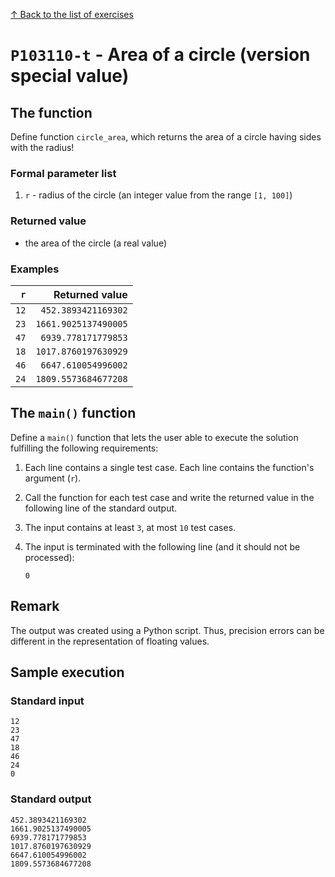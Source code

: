 
[↑ Back to the list of exercises](./README.md)

# `P103110-t` - Area of a circle (version special value)

## The function

Define function `circle_area`, which returns the area of a circle having sides with the radius!

### Formal parameter list

1. `r` - radius of the circle (an integer value from the range `[1, 100]`)

### Returned value

* the area of the circle (a real value)

### Examples

| `r` | Returned value | 
| ---: | --: | 
| `12` | `452.3893421169302` | 
| `23` | `1661.9025137490005` | 
| `47` | `6939.778171779853` | 
| `18` | `1017.8760197630929` | 
| `46` | `6647.610054996002` | 
| `24` | `1809.5573684677208` | 

## The `main()` function

Define a `main()` function that lets the user able to execute the solution fulfilling the following requirements:

1. Each line contains a single test case. Each line contains the function's argument (`r`).
1. Call the function for each test case and write the returned value in the following line of the standard output.
1. The input contains at least `3`, at most `10` test cases.
1. The input is terminated with the following line (and it should not be processed):

	```
	0
	```

## Remark
The output was created using a Python script. Thus, precision errors can be different in the representation of floating values.


## Sample execution

### Standard input

```
12
23
47
18
46
24
0
```

### Standard output

```
452.3893421169302
1661.9025137490005
6939.778171779853
1017.8760197630929
6647.610054996002
1809.5573684677208
```
